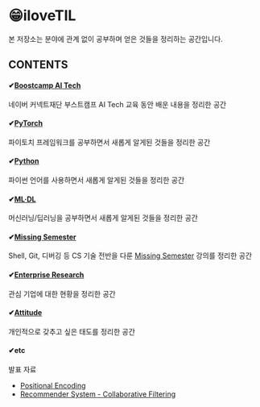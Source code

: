 # 😁iloveTIL
본 저장소는 분야에 관계 없이 공부하며 얻은 것들을 정리하는 공간입니다.

## CONTENTS

#### ✔[Boostcamp AI Tech](https://github.com/iloveslowfood/iloveTIL/tree/main/boostcamp_ai)

네이버 커넥트재단 부스트캠프 AI Tech 교육 동안 배운 내용을 정리한 공간

#### ✔[PyTorch](https://github.com/iloveslowfood/iloveTIL/tree/main/pytorch)

파이토치 프레임워크를 공부하면서 새롭게 알게된 것들을 정리한 공간

#### ✔[Python](https://github.com/iloveslowfood/iloveTIL/blob/main/Python.md)
파이썬 언어를 사용하면서 새롭게 알게된 것들을 정리한 공간

#### ✔[ML·DL](https://github.com/iloveslowfood/iloveTIL/blob/main/ML%C2%B7DL.md)
머신러닝/딥러닝을 공부하면서 새롭게 알게된 것들을 정리한 공간

#### ✔[Missing Semester](https://github.com/iloveslowfood/iloveTIL/tree/main/missingsemester_cambridge)

Shell, Git, 디버깅 등 CS 기술 전반을 다룬 [Missing Semester](https://www.youtube.com/c/MissingSemester/videos) 강의를 정리한 공간

#### ✔[Enterprise Research](https://github.com/iloveslowfood/iloveTIL/tree/main/enterprise_research)

관심 기업에 대한 현황을 정리한 공간

#### ✔[Attitude](https://github.com/iloveslowfood/iloveTIL/blob/main/Attitude.md)
개인적으로 갖추고 싶은 태도를 정리한 공간

#### ✔etc

발표 자료

- [Positional Encoding](https://github.com/iloveslowfood/iloveTIL/blob/main/boostcamp_ai/etc/%5BPT%5D%20Sinusoidal%20Positional%20Encoding.pptx)
- [Recommender System - Collaborative Filtering](https://github.com/iloveslowfood/iloveTIL/blob/main/boostcamp_ai/etc/%5BPT%5D%20Recommender%20System%20-%20Collaborative%20Filtering.pptx)

